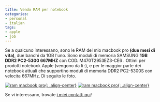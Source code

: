 ```yaml
---
title: Vendo RAM per notebook
categories:
- personal
- italian
tags:
- apple
- job
---
```

Se a qualcuno interessano, sono le RAM del mio macbook pro **(due mesi di
vita)**, due banchi da 1GB l'uno. Sono moduli di memoria SAMSUNG **1GB DDR2
PC2-5300 667MHZ** con COD. M470T2953EZ3-CE6 . Ottimi per prodotti notebook
Apple (vengono da li :), e per le maggior parte dei notebook attuali che
supportino moduli di memoria DDR2 PC2-5300S con velocita 667MHz. Di seguito le
foto.

[![ram macbook pro]({{site.url}}/images/ram1.JPG){: .align-center}]({{site.url}}/images/ram1.JPG "ram macbook pro" )
[![ram macbook pro]({{site.url}}/images/ram2.JPG){: .align-center}]({{site.url}}/images/ram2.JPG "ram macbook pro" )

Se vi interessano, trovate [i miei contatti qui]({{site.url}} "{{site.url}}" )!

